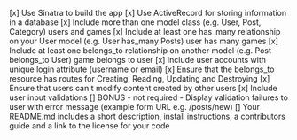 [x] Use Sinatra to build the app
[x] Use ActiveRecord for storing information in a database
[x] Include more than one model class (e.g. User, Post, Category)
users and games
[x] Include at least one has_many relationship on your User model (e.g. User has_many Posts)
user has many games
[x] Include at least one belongs_to relationship on another model (e.g. Post belongs_to User)
game belongs to user
[x] Include user accounts with unique login attribute (username or email)
[x] Ensure that the belongs_to resource has routes for Creating, Reading, Updating and Destroying
[x] Ensure that users can't modify content created by other users
[x] Include user input validations
[] BONUS - not required - Display validation failures to user with error message (example form URL e.g. /posts/new)
[] Your README.md includes a short description, install instructions, a contributors guide and a link to the license for your code